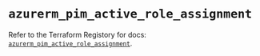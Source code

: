# `azurerm_pim_active_role_assignment`

Refer to the Terraform Registory for docs: [`azurerm_pim_active_role_assignment`](https://registry.terraform.io/providers/hashicorp/azurerm/3.75.0/docs/resources/pim_active_role_assignment).
